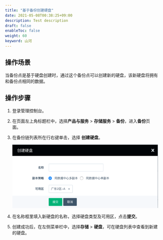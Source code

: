 ```yaml
---
title: "基于备份创建硬盘"
date: 2021-05-08T00:38:25+09:00
description: Test description
draft: false
enableToc: false
weight: 60
keyword: 山河
---
```


## 操作场景

当备份点是基于硬盘创建时，通过这个备份点可以创建新的硬盘，该新硬盘将拥有和备份点相同的数据。

## 操作步骤

1. 登录管理控制台。

2. 在页面左上角标题栏中，选择**产品与服务** > **存储服务** > **备份**，进入**备份**页面。

3. 在备份链列表所在行右键单击，选择 **创建硬盘**。

   ![基于备份创建新硬盘](../_images/create_basic_16.png)

4. 在名称框里填入新硬盘的名称，选择硬盘类型及可用区，点击**提交**。

5. 创建成功后，在左侧菜单栏中，选择**存储** > **硬盘**，可在硬盘列表中查看到新建的硬盘。